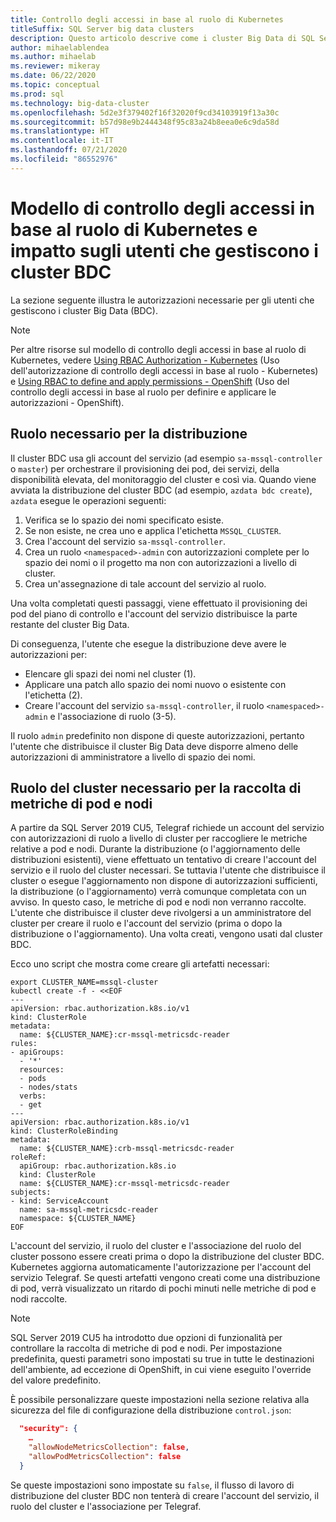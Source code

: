 ```yaml
---
title: Controllo degli accessi in base al ruolo di Kubernetes
titleSuffix: SQL Server big data clusters
description: Questo articolo descrive come i cluster Big Data di SQL Server usano il controllo degli accessi in base al ruolo con Kubernetes.
author: mihaelablendea
ms.author: mihaelab
ms.reviewer: mikeray
ms.date: 06/22/2020
ms.topic: conceptual
ms.prod: sql
ms.technology: big-data-cluster
ms.openlocfilehash: 5d2e3f379402f16f32020f9cd34103919f13a30c
ms.sourcegitcommit: b57d98e9b2444348f95c83a24b8eea0e6c9da58d
ms.translationtype: HT
ms.contentlocale: it-IT
ms.lasthandoff: 07/21/2020
ms.locfileid: "86552976"
---
```

# <a name="kubernetes-rbac-model--impact-on-users-managing-bdc"></a>Modello di controllo degli accessi in base al ruolo di Kubernetes e impatto sugli utenti che gestiscono i cluster BDC

La sezione seguente illustra le autorizzazioni necessarie per gli utenti che gestiscono i cluster Big Data (BDC).

> [!NOTE]
> Per altre risorse sul modello di controllo degli accessi in base al ruolo di Kubernetes, vedere [Using RBAC Authorization - Kubernetes](https://kubernetes.io/docs/reference/access-authn-authz/rbac/) (Uso dell'autorizzazione di controllo degli accessi in base al ruolo - Kubernetes) e [Using RBAC to define and apply permissions - OpenShift](https://docs.openshift.com/container-platform/4.4/authentication/using-rbac.html) (Uso del controllo degli accessi in base al ruolo per definire e applicare le autorizzazioni - OpenShift).

## <a name="role-required-for-deployment"></a>Ruolo necessario per la distribuzione

Il cluster BDC usa gli account del servizio (ad esempio `sa-mssql-controller` o `master`) per orchestrare il provisioning dei pod, dei servizi, della disponibilità elevata, del monitoraggio del cluster e così via. Quando viene avviata la distribuzione del cluster BDC (ad esempio, `azdata bdc create`), `azdata` esegue le operazioni seguenti:

1. Verifica se lo spazio dei nomi specificato esiste.
2. Se non esiste, ne crea uno e applica l'etichetta `MSSQL_CLUSTER`.
3. Crea l'account del servizio `sa-mssql-controller`.
4. Crea un ruolo `<namespaced>-admin` con autorizzazioni complete per lo spazio dei nomi o il progetto ma non con autorizzazioni a livello di cluster.
5. Crea un'assegnazione di tale account del servizio al ruolo.

Una volta completati questi passaggi, viene effettuato il provisioning dei pod del piano di controllo e l'account del servizio distribuisce la parte restante del cluster Big Data.  

Di conseguenza, l'utente che esegue la distribuzione deve avere le autorizzazioni per:

- Elencare gli spazi dei nomi nel cluster (1).
- Applicare una patch allo spazio dei nomi nuovo o esistente con l'etichetta (2).
- Creare l'account del servizio `sa-mssql-controller`, il ruolo `<namespaced>-admin` e l'associazione di ruolo (3-5).

Il ruolo `admin` predefinito non dispone di queste autorizzazioni, pertanto l'utente che distribuisce il cluster Big Data deve disporre almeno delle autorizzazioni di amministratore a livello di spazio dei nomi.

## <a name="cluster-role-required-for-pods-and-nodes-metrics-collection"></a>Ruolo del cluster necessario per la raccolta di metriche di pod e nodi

A partire da SQL Server 2019 CU5, Telegraf richiede un account del servizio con autorizzazioni di ruolo a livello di cluster per raccogliere le metriche relative a pod e nodi. Durante la distribuzione (o l'aggiornamento delle distribuzioni esistenti), viene effettuato un tentativo di creare l'account del servizio e il ruolo del cluster necessari. Se tuttavia l'utente che distribuisce il cluster o esegue l'aggiornamento non dispone di autorizzazioni sufficienti, la distribuzione (o l'aggiornamento) verrà comunque completata con un avviso. In questo caso, le metriche di pod e nodi non verranno raccolte. L'utente che distribuisce il cluster deve rivolgersi a un amministratore del cluster per creare il ruolo e l'account del servizio (prima o dopo la distribuzione o l'aggiornamento). Una volta creati, vengono usati dal cluster BDC. 

Ecco uno script che mostra come creare gli artefatti necessari:

```console
export CLUSTER_NAME=mssql-cluster
kubectl create -f - <<EOF
---
apiVersion: rbac.authorization.k8s.io/v1
kind: ClusterRole
metadata:
  name: ${CLUSTER_NAME}:cr-mssql-metricsdc-reader
rules:
- apiGroups:
  - '*'
  resources:
  - pods
  - nodes/stats
  verbs:
  - get
---
apiVersion: rbac.authorization.k8s.io/v1
kind: ClusterRoleBinding
metadata:
  name: ${CLUSTER_NAME}:crb-mssql-metricsdc-reader
roleRef:
  apiGroup: rbac.authorization.k8s.io
  kind: ClusterRole
  name: ${CLUSTER_NAME}:cr-mssql-metricsdc-reader
subjects:
- kind: ServiceAccount
  name: sa-mssql-metricsdc-reader
  namespace: ${CLUSTER_NAME}
EOF
```

L'account del servizio, il ruolo del cluster e l'associazione del ruolo del cluster possono essere creati prima o dopo la distribuzione del cluster BDC. Kubernetes aggiorna automaticamente l'autorizzazione per l'account del servizio Telegraf. Se questi artefatti vengono creati come una distribuzione di pod, verrà visualizzato un ritardo di pochi minuti nelle metriche di pod e nodi raccolte.

> [!NOTE]
> SQL Server 2019 CU5 ha introdotto due opzioni di funzionalità per controllare la raccolta di metriche di pod e nodi. Per impostazione predefinita, questi parametri sono impostati su true in tutte le destinazioni dell'ambiente, ad eccezione di OpenShift, in cui viene eseguito l'override del valore predefinito. 

È possibile personalizzare queste impostazioni nella sezione relativa alla sicurezza del file di configurazione della distribuzione `control.json`:

```json
  "security": {
    …
    "allowNodeMetricsCollection": false,
    "allowPodMetricsCollection": false
  }
```

Se queste impostazioni sono impostate su `false`, il flusso di lavoro di distribuzione del cluster BDC non tenterà di creare l'account del servizio, il ruolo del cluster e l'associazione per Telegraf.
